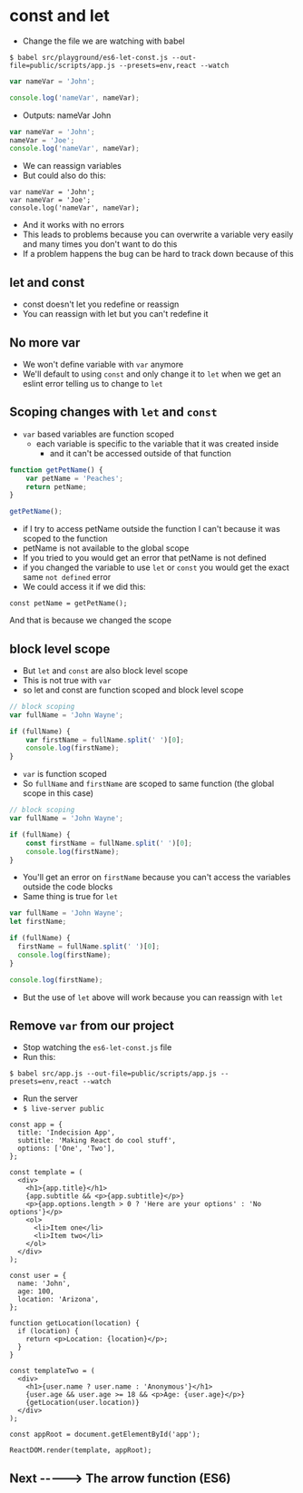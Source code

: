 # const and let
* Change the file we are watching with babel

`$ babel src/playground/es6-let-const.js --out-file=public/scripts/app.js --presets=env,react --watch`

```js
var nameVar = 'John';

console.log('nameVar', nameVar);
```

* Outputs: nameVar John

```js
var nameVar = 'John';
nameVar = 'Joe';
console.log('nameVar', nameVar);
```

* We can reassign variables
* But could also do this:

```
var nameVar = 'John';
var nameVar = 'Joe';
console.log('nameVar', nameVar);
```

* And it works with no errors
* This leads to problems because you can overwrite a variable very easily and many times you don't want to do this
* If a problem happens the bug can be hard to track down because of this

## let and const
* const doesn't let you redefine or reassign
* You can reassign with let but you can't redefine it

## No more var
* We won't define variable with `var` anymore
* We'll default to using `const` and only change it to `let` when we get an eslint error telling us to change to `let`

## Scoping changes with `let` and `const`
* `var` based variables are function scoped
    - each variable is specific to the variable that it was created inside
        + and it can't be accessed outside of that function

```js
function getPetName() {
    var petName = 'Peaches';
    return petName;
}

getPetName();
```

* if I try to access petName outside the function I can't because it was scoped to the function
* petName is not available to the global scope
* If you tried to you would get an error that petName is not defined
* if you changed the variable to use `let` or `const` you would get the exact same `not defined` error
* We could access it if we did this:

`const petName = getPetName();`

And that is because we changed the scope

## block level scope
* But `let` and `const` are also block level scope
* This is not true with `var`
* so let and const are function scoped and block level scope

```js
// block scoping
var fullName = 'John Wayne';

if (fullName) {
    var firstName = fullName.split(' ')[0];
    console.log(firstName);
}
```

* `var` is function scoped
* So `fullName` and `firstName` are scoped to same function (the global scope in this case)

```js
// block scoping
var fullName = 'John Wayne';

if (fullName) {
    const firstName = fullName.split(' ')[0];
    console.log(firstName);
}
```

* You'll get an error on `firstName` because you can't access the variables outside the code blocks
* Same thing is true for `let`

```js
var fullName = 'John Wayne';
let firstName;

if (fullName) {
  firstName = fullName.split(' ')[0];
  console.log(firstName);
}

console.log(firstName);
```

* But the use of `let` above will work because you can reassign with `let`

## Remove `var` from our project
* Stop watching the `es6-let-const.js` file
* Run this:

`$ babel src/app.js --out-file=public/scripts/app.js --presets=env,react --watch`

* Run the server
* `$ live-server public`

```
const app = {
  title: 'Indecision App',
  subtitle: 'Making React do cool stuff',
  options: ['One', 'Two'],
};

const template = (
  <div>
    <h1>{app.title}</h1>
    {app.subtitle && <p>{app.subtitle}</p>}
    <p>{app.options.length > 0 ? 'Here are your options' : 'No options'}</p>
    <ol>
      <li>Item one</li>
      <li>Item two</li>
    </ol>
  </div>
);

const user = {
  name: 'John',
  age: 100,
  location: 'Arizona',
};

function getLocation(location) {
  if (location) {
    return <p>Location: {location}</p>;
  }
}

const templateTwo = (
  <div>
    <h1>{user.name ? user.name : 'Anonymous'}</h1>
    {user.age && user.age >= 18 && <p>Age: {user.age}</p>}
    {getLocation(user.location)}
  </div>
);

const appRoot = document.getElementById('app');

ReactDOM.render(template, appRoot);
```

## Next -----> The arrow function (ES6)
